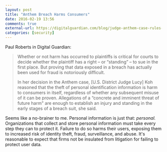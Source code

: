 ```yaml
---
layout: post
title: "Anthem Breach Harms Consumers"
date: 2016-02-19 13:56
comments: true
external-url: https://digitalguardian.com/blog/judge-anthem-case-rules-breach-harmed-patients
categories: [security]
---
```


Paul Roberts in Digital Guardian:

> Whether or not harm has occurred to plaintiffs is critical for courts to
> decide whether the plaintiff has a right – or “standing” – to sue in the
> first place. But proving that data exposed in a breach has actually been
> used for fraud is notoriously difficult.
> 
> In her decision in the Anthem case, [U.S. District Judge Lucy] Koh reasoned
> that the theft of personal identification information is harm to consumers
> in itself, regardless of whether any subsequent misuse of it can be proven.
> Allegations of a “concrete and imminent threat of future harm" are enough
> to establish an injury and standing in the early stages of a breach suit,
> she said.

Seems like a no-brainer to me. Personal information is just that: *personal.*
Organizations that collect and store personal information must take every
step they can to protect it. Failure to do so harms their users, exposing
them to increased risk of identity theft, fraud, surveillance, and abuse. It's
reasonable to expect that firms not be insulated from litigation for failing
to protect user data.

